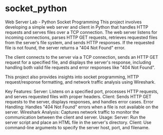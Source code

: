 # socket_python
Web Server Lab - Python Socket Programming
This project involves developing a simple web server and client in Python that handles HTTP requests and serves files over a TCP connection. The web server listens for incoming connections, parses HTTP GET requests, retrieves requested files from the server’s file system, and sends HTTP responses. If the requested file is not found, the server returns a "404 Not Found" error.

The client connects to the server via a TCP connection, sends an HTTP GET request for a specified file, and displays the server's response, including handling both valid file requests and error responses like "404 Not Found".

This project also provides insights into socket programming, HTTP request/response formatting, and network traffic analysis using Wireshark.

Key Features:
Server: Listens on a specified port, processes HTTP requests, and serves requested files with proper headers.
Client: Sends HTTP GET requests to the server, displays responses, and handles error cases.
Error Handling: Handles "404 Not Found" errors when a file is not available on the server.
Wireshark Analysis: Captures network traffic to monitor the communication between the client and server.
Usage:
Server: Run the server script and place an HTML file in the server's directory.
Client: Use command-line arguments to specify the server host, port, and filename.
